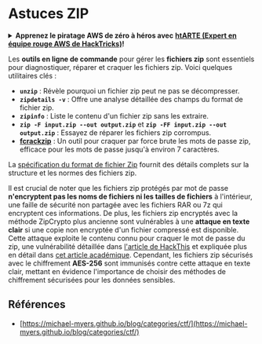 # Astuces ZIP

<details>

<summary><strong>Apprenez le piratage AWS de zéro à héros avec</strong> <a href="https://training.hacktricks.xyz/courses/arte"><strong>htARTE (Expert en équipe rouge AWS de HackTricks)</strong></a><strong>!</strong></summary>

Autres façons de soutenir HackTricks :

- Si vous souhaitez voir votre **entreprise annoncée dans HackTricks** ou **télécharger HackTricks en PDF**, consultez les [**PLANS D'ABONNEMENT**](https://github.com/sponsors/carlospolop) !
- Obtenez le [**swag officiel PEASS & HackTricks**](https://peass.creator-spring.com)
- Découvrez [**La famille PEASS**](https://opensea.io/collection/the-peass-family), notre collection exclusive de [**NFT**](https://opensea.io/collection/the-peass-family)
- **Rejoignez le** 💬 [**groupe Discord**](https://discord.gg/hRep4RUj7f) ou le [**groupe Telegram**](https://t.me/peass) ou **suivez-nous** sur **Twitter** 🐦 [**@hacktricks_live**](https://twitter.com/hacktricks_live)**.**
- **Partagez vos astuces de piratage en soumettant des PR aux** [**HackTricks**](https://github.com/carlospolop/hacktricks) et [**HackTricks Cloud**](https://github.com/carlospolop/hacktricks-cloud) dépôts GitHub.

</details>

Les **outils en ligne de commande** pour gérer les **fichiers zip** sont essentiels pour diagnostiquer, réparer et craquer les fichiers zip. Voici quelques utilitaires clés :

- **`unzip`** : Révèle pourquoi un fichier zip peut ne pas se décompresser.
- **`zipdetails -v`** : Offre une analyse détaillée des champs du format de fichier zip.
- **`zipinfo`** : Liste le contenu d'un fichier zip sans les extraire.
- **`zip -F input.zip --out output.zip`** et **`zip -FF input.zip --out output.zip`** : Essayez de réparer les fichiers zip corrompus.
- **[fcrackzip](https://github.com/hyc/fcrackzip)** : Un outil pour craquer par force brute les mots de passe zip, efficace pour les mots de passe jusqu'à environ 7 caractères.

La [spécification du format de fichier Zip](https://pkware.cachefly.net/webdocs/casestudies/APPNOTE.TXT) fournit des détails complets sur la structure et les normes des fichiers zip.

Il est crucial de noter que les fichiers zip protégés par mot de passe **n'encryptent pas les noms de fichiers ni les tailles de fichiers** à l'intérieur, une faille de sécurité non partagée avec les fichiers RAR ou 7z qui encryptent ces informations. De plus, les fichiers zip encryptés avec la méthode ZipCrypto plus ancienne sont vulnérables à une **attaque en texte clair** si une copie non encryptée d'un fichier compressé est disponible. Cette attaque exploite le contenu connu pour craquer le mot de passe du zip, une vulnérabilité détaillée dans [l'article de HackThis](https://www.hackthis.co.uk/articles/known-plaintext-attack-cracking-zip-files) et expliquée plus en détail dans [cet article académique](https://www.cs.auckland.ac.nz/\~mike/zipattacks.pdf). Cependant, les fichiers zip sécurisés avec le chiffrement **AES-256** sont immunisés contre cette attaque en texte clair, mettant en évidence l'importance de choisir des méthodes de chiffrement sécurisées pour les données sensibles.

## Références
* [https://michael-myers.github.io/blog/categories/ctf/](https://michael-myers.github.io/blog/categories/ctf/)
